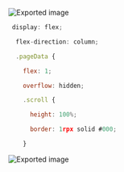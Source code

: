 ![Exported image](Exported%20image%2020240218135430-0%201.png)  
  
```js
 display: flex;

  flex-direction: column;

  .pageData {

    flex: 1;

    overflow: hidden;

    .scroll {

      height: 100%;

      border: 1rpx solid #000;

    }
```

![Exported image](Exported%20image%2020240218135430-1%201.png)